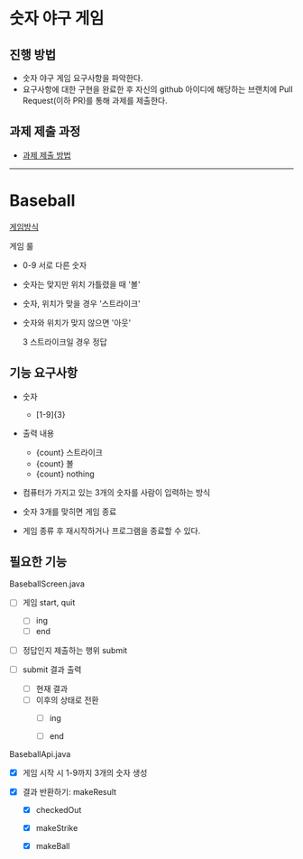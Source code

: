 # 숫자 야구 게임
## 진행 방법
* 숫자 야구 게임 요구사항을 파악한다.
* 요구사항에 대한 구현을 완료한 후 자신의 github 아이디에 해당하는 브랜치에 Pull Request(이하 PR)를 통해 과제를 제출한다.

## 과제 제출 과정
* [과제 제출 방법](https://github.com/next-step/nextstep-docs/tree/master/precourse)

---

Baseball
=

[게임방식](https://namu.wiki/w/%EC%88%AB%EC%9E%90%EC%95%BC%EA%B5%AC)

게임 룰
- 0-9 서로 다른 숫자
- 숫자는 맞지만 위치 가틀렸을 때 '볼'
- 숫자, 위치가 맞을 경우 '스트라이크'
- 숫자와 위치가 맞지 않으면 '아웃'


    3 스트라이크일 경우 정답

## 기능 요구사항

* 숫자 
    - [1-9]{3}

* 출력 내용
    - {count} 스트라이크
    - {count} 볼
    - {count} nothing

* 컴퓨터가 가지고 있는 3개의 숫자를 사람이 입력하는 방식

* 숫자 3개를 맞히면 게임 종료

* 게임 종류 후 재시작하거나 프로그램을 종료할 수 있다.



필요한 기능
-

BaseballScreen.java

- [ ] 게임 start, quit
    - [ ] ing
    - [ ] end

- [ ] 정답인지 제출하는 행위 submit

- [ ] submit 결과 출력
    + [ ] 현재 결과
    + [ ] 이후의 상태로 전환
        * [ ] ing
        * [ ] end


BaseballApi.java
    
- [x] 게임 시작 시 1-9까지 3개의 숫자 생성

- [x] 결과 반환하기: makeResult
    + [x] checkedOut
    + [x] makeStrike
    + [x] makeBall


